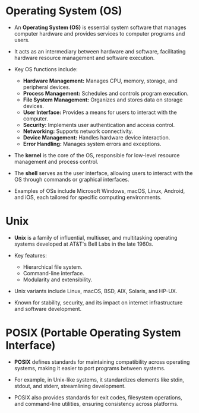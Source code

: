 # Operating System (OS)

- An **Operating System (OS)** is essential system software that manages computer hardware and provides services to computer programs and users.

- It acts as an intermediary between hardware and software, facilitating hardware resource management and software execution.

- Key OS functions include:

  - **Hardware Management:** Manages CPU, memory, storage, and peripheral devices.
  - **Process Management:** Schedules and controls program execution.
  - **File System Management:** Organizes and stores data on storage devices.
  - **User Interface:** Provides a means for users to interact with the computer.
  - **Security:** Implements user authentication and access control.
  - **Networking:** Supports network connectivity.
  - **Device Management:** Handles hardware device interaction.
  - **Error Handling:** Manages system errors and exceptions.

- The **kernel** is the core of the OS, responsible for low-level resource management and process control.

- The **shell** serves as the user interface, allowing users to interact with the OS through commands or graphical interfaces.

- Examples of OSs include Microsoft Windows, macOS, Linux, Android, and iOS, each tailored for specific computing environments.

# Unix

- **Unix** is a family of influential, multiuser, and multitasking operating systems developed at AT&T's Bell Labs in the late 1960s.

- Key features:

  - Hierarchical file system.
  - Command-line interface.
  - Modularity and extensibility.

- Unix variants include Linux, macOS, BSD, AIX, Solaris, and HP-UX.

- Known for stability, security, and its impact on internet infrastructure and software development.

# POSIX (Portable Operating System Interface)

- **POSIX** defines standards for maintaining compatibility across operating systems, making it easier to port programs between systems.

- For example, in Unix-like systems, it standardizes elements like stdin, stdout, and stderr, streamlining development.

- POSIX also provides standards for exit codes, filesystem operations, and command-line utilities, ensuring consistency across platforms.
